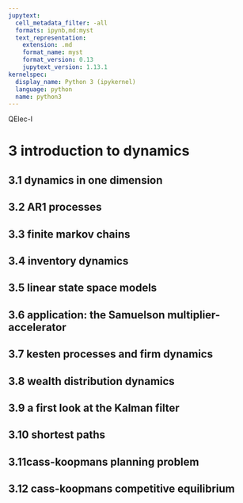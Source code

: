 ```yaml
---
jupytext:
  cell_metadata_filter: -all
  formats: ipynb,md:myst
  text_representation:
    extension: .md
    format_name: myst
    format_version: 0.13
    jupytext_version: 1.13.1
kernelspec:
  display_name: Python 3 (ipykernel)
  language: python
  name: python3
---
```


QElec-I

# 3 introduction to dynamics

## 3.1 dynamics in one dimension

## 3.2 AR1 processes

## 3.3 finite markov chains

## 3.4 inventory dynamics

## 3.5 linear state space models

## 3.6 application: the Samuelson multiplier-accelerator

## 3.7 kesten processes and firm dynamics

## 3.8 wealth distribution dynamics

## 3.9 a first look at the Kalman filter

## 3.10 shortest paths

## 3.11cass-koopmans planning problem

## 3.12 cass-koopmans competitive equilibrium
